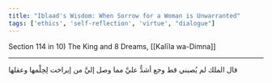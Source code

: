 ```yaml
---
title: "Iblaad's Wisdom: When Sorrow for a Woman is Unwarranted"
tags: ['ethics', 'self-reflection', 'virtue', "dialogue"]
---
```


 Section 114 in 10) The King and 8 Dreams, [[Kalīla wa-Dimna]]

---
قال الملك لم يُصبني قط وجع أشدُّ عليَّ مما وصل إليَّ من إيراخت لِحِلْمها وعقلها
